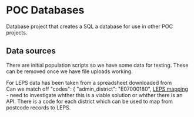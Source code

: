 # POC Databases #

Database project that creates a SQL a database for use in other POC projects.

## Data sources

There are initial population scripts so we have some data for testing. These can be removed once we have file uploads working.

For LEPS data has been taken from a spreadsheet downloaded from  
Can we match off "codes": { "admin_district": "E07000180",
[LEPS mapping](https://www.gov.uk/government/publications/local-enterprise-partnerships-local-authority-mapping) - need to investigate whther this is a viable solution or whther there is an API. There is a code for each district which can be used to map from postcode records to LEPS.

